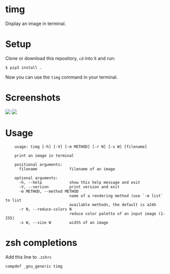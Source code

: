 # timg
Display an image in terminal.

# Setup 
Clone or download this repository, `cd` into it and run:

    $ pip3 install .

Now you can use the `timg` command in your terminal.

# Screenshots
![](https://i.imgur.com/oJbbsEe.png)
![](https://i.imgur.com/E95M3SJ.png)

# Usage
        usage: timg [-h] [-V] [-m METHOD] [-r N] [-s W] [filename]

        print an image in terminal

        positional arguments:
          filename              filename of an image

        optional arguments:
          -h, --help            show this help message and exit
          -V, --version         print version and exit
          -m METHOD, --method METHOD
                                name of a rendering method (use `-m list` to list
                                available methods, the default is a24h
          -r N, --reduce-colors N
                                reduce color palette of an input image (1-255)
          -s W, --size W        width of an image

# zsh completions
Add this line to `.zshrc`

    compdef _gnu_generic timg

